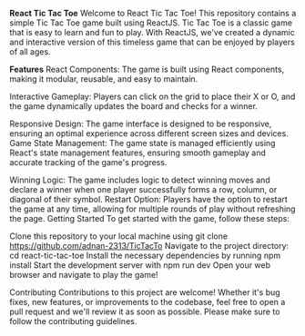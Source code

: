 **React Tic Tac Toe**
Welcome to React Tic Tac Toe! This repository contains a simple Tic Tac Toe game built using ReactJS. Tic Tac Toe is a classic game that is easy to learn and fun to play. With ReactJS, we've created a dynamic and interactive version of this timeless game that can be enjoyed by players of all ages.

**Features**
React Components: The game is built using React components, making it modular, reusable, and easy to maintain.

Interactive Gameplay: Players can click on the grid to place their X or O, and the game dynamically updates the board and checks for a winner.

Responsive Design: The game interface is designed to be responsive, ensuring an optimal experience across different screen sizes and devices.
Game State Management: The game state is managed efficiently using React's state management features, ensuring smooth gameplay and accurate tracking of the game's progress.

Winning Logic: The game includes logic to detect winning moves and declare a winner when one player successfully forms a row, column, or diagonal of their symbol.
Restart Option: Players have the option to restart the game at any time, allowing for multiple rounds of play without refreshing the page.
Getting Started
To get started with the game, follow these steps:

Clone this repository to your local machine using git clone https://github.com/adnan-2313/TicTacTo
Navigate to the project directory: cd react-tic-tac-toe
Install the necessary dependencies by running npm install
Start the development server with npm run dev
Open your web browser and navigate to play the game!

Contributing
Contributions to this project are welcome! Whether it's bug fixes, new features, or improvements to the codebase, feel free to open a pull request and we'll review it as soon as possible. Please make sure to follow the contributing guidelines.
